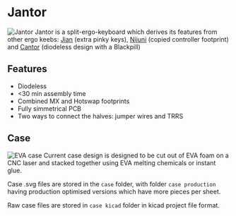 # Jantor
![Jantor](pics/keeb.png)
Jantor is a split-ergo-keyboard which derives its features from other ergo keebs: [Jian](https://github.com/KGOH/Jian-Info) (extra pinky keys), [Nijuni](https://github.com/krikun98/nijuni) (copied controller footprint) and [Cantor](https://github.com/diepala/cantor) (diodeless design with a Blackpill)

## Features
* Diodeless
* <30 min assembly time
* Combined MX and Hotswap footprints
* Fully simmetrical PCB
* Two ways to connect the halves: jumper wires and TRRS

## Case
![EVA case](pics/case.png)
Current case design is designed to be cut out of EVA foam on a CNC laser and stacked together using EVA melting chemicals or instant glue.

Case .svg files are stored in the `case` folder, with folder `case production` having production optimised versions which have more pieces per sheet.

Raw case files are stored in `case kicad` folder in kicad project file format.

